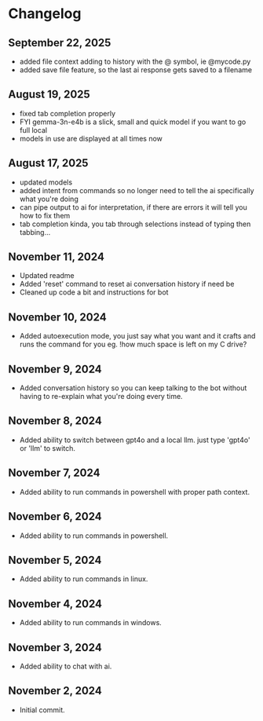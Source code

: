 # Changelog

## September 22, 2025
- added file context adding to history with the @ symbol, ie @mycode.py
- added save file feature, so the last ai response gets saved to a filename

## August 19, 2025
- fixed tab completion properly
- FYI gemma-3n-e4b is a slick, small and quick model if you want to go full local
- models in use are displayed at all times now

## August 17, 2025
- updated models
- added intent from commands so no longer need to tell the ai specifically what you're doing
- can pipe output to ai for interpretation, if there are errors it will tell you how to fix them
- tab completion kinda, you tab through selections instead of typing then tabbing...

## November 11, 2024
- Updated readme
- Added 'reset' command to reset ai conversation history if need be
- Cleaned up code a bit and instructions for bot

## November 10, 2024
- Added autoexecution mode, you just say what you want and it crafts and runs the command for you eg. !how much space is left on my C drive?

## November 9, 2024
- Added conversation history so you can keep talking to the bot without having to re-explain what you're doing every time.

## November 8, 2024
- Added ability to switch between gpt4o and a local llm. just type 'gpt4o' or 'llm' to switch.

## November 7, 2024
- Added ability to run commands in powershell with proper path context.

## November 6, 2024
- Added ability to run commands in powershell.

## November 5, 2024
- Added ability to run commands in linux.

## November 4, 2024
- Added ability to run commands in windows.

## November 3, 2024
- Added ability to chat with ai.

## November 2, 2024
- Initial commit.